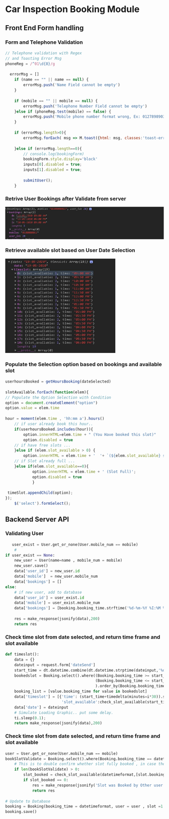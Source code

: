 # Car Inspection Booking Module
## Front End Form handling
### Form and Telephone Validation
```javascript
// Telephone validation with Regex
// and Toasting Error Msg 
phoneReg = /^01\d{8}/g

  errorMsg = []
    if (name == "" || name == null) {
        errorMsg.push('Name Field cannot be empty')
    }
    
    if (mobile == "" || mobile == null) {
        errorMsg.push('Telephone Number Field cannot be empty')
    }else if (phoneReg.test(mobile) == false) {
        errorMsg.push('Mobile phone number format wrong, Ex: 0127898903')
    }
    
    if (errorMsg.length>0){
        errorMsg.forEach( msg => M.toast({html: msg, classes:'toast-error'}))

    }else if (errorMsg.length==0){
        // console.log(bookingForm)
        bookingForm.style.display='block'
        inputs[0].disabled = true;
        inputs[1].disabled = true;

        submitUser();
    } 
```
### Retrive User Bookings after Validate from server
<img src='./images/bookings.JPG' title="User Booking"/>

### Retrieve available slot based on User Date Selection
<img src='./images/retrieve_slot.JPG' height=300 width=350 title="Booking Slot">

### Populate the Selection option based on bookings and available slot
```javascript
userhoursBooked = getHoursBooking(dateSelected)

slotAvailable.forEach(function(elem){
// Populate the Option Selection with Condition
option = document.createElement("option")
option.value = elem.time
                    
hour = moment(elem.time , 'hh:mm a').hours()
    // if user already book this hour.. 
    if(userhoursBooked.includes(hour)){
        option.innerHTML=elem.time + " (You Have booked this slot)"
        option.disabled = true
    // if have free slots ... 
    }else if (elem.slot_available > 0) {
        option.innerHTML = elem.time + '  '+ `(${elem.slot_available} slot left )` 
    // if Slot already full ... 
    }else if(elem.slot_available==0){
            option.innerHTML = elem.time + ' (Slot Full)';
            option.disabled = true
            }
                  
 timeSlot.appendChild(option);
});
    $('select').formSelect();
```
## Backend Server API
### Validating User
```python
   user_exist = User.get_or_none(User.mobile_num == mobile)
    #
if user_exist == None:
    new_user = User(name=name , mobile_num = mobile)
    new_user.save()
    data['user_id'] = new_user.id
    data['mobile']  = new_user.mobile_num
    data['bookings'] = []
else:
    # if new user, add to database
    data['user_id'] = user_exist.id
    data['mobile'] = user_exist.mobile_num
    data['bookings'] = [booking.booking_time.strftime('%d-%m-%Y %I:%M %p')  for booking in user_exist.bookings.order_by(Booking.booking_time)]

    res = make_response(jsonify(data),200)
    return res
```
### Check time slot from date selected, and return time frame and slot available
```python
def timeslot():
    data = {}
    dateinput = request.form['dateSend']
    start_time = dt.datetime.combine(dt.datetime.strptime(dateinput,'%d-%m-%Y'), time(9,0))
    bookedslot = Booking.select().where((Booking.booking_time >= start_time) &
                                        (Booking.booking_time <= start_time+timedelta(hours=10))
                                        ).order_by(Booking.booking_time)
    booking_list = [value.booking_time for value in bookedslot]
    data['timeslot'] = [{'time': (start_time+timedelta(minutes=i*30)).strftime('%I:%M %p') , 
                         'slot_available':check_slot_available(start_time+timedelta(minutes=i*30),booking_list)} for i in range (0,19) ] 
    data['date'] = dateinput
    # Simulate Loading Graphic.. put some delay.
    ti.sleep(0.1);
    return make_response(jsonify(data),200)
```
### Check time slot from date selected, and return time frame and slot available
```python
user = User.get_or_none(User.mobile_num == mobile)
bookSlotValidate = Booking.select().where(Booking.booking_time == datetimeformat)
    # This is to double confirm whether slot fully booked , in case the booking was done by different user session.
    if len(bookSlotValidate) > 0:
        slot_booked = check_slot_available(datetimeformat,[slot.booking_time for slot in bookSlotValidate])
        if slot_booked == 0:
            res = make_response(jsonify('Slot was Booked by Other user'),422)
            return res
        
# Update to Database
booking = Booking(booking_time = datetimeformat, user = user , slot =1 )
booking.save()
```